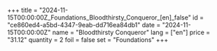 +++
title = "2024-11-15T00:00:00Z_Foundations_Bloodthirsty_Conqueror_[en]_false"
id = "ce860ed4-a5bd-4347-9eab-dd716ea84db1"
date = "2024-11-15T00:00:00Z"
name = "Bloodthirsty Conqueror"
lang = ["en"]
price = "31.12"
quantity = 2
foil = false
set = "Foundations"
+++

